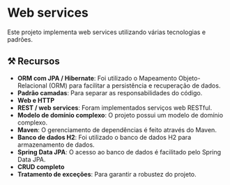 # Web services

Este projeto implementa web services utilizando várias tecnologias e padrões.

## ⚒️ Recursos

- **ORM com JPA / Hibernate**: Foi utilizado o Mapeamento Objeto-Relacional (ORM) para facilitar a persistência e recuperação de dados.
- **Padrão camadas**: Para separar as responsabilidades do código.
- **Web e HTTP**
- **REST / web services**: Foram implementados serviços web RESTful.
- **Modelo de domínio complexo**: O projeto possui um modelo de domínio complexo.
- **Maven**: O gerenciamento de dependências é feito através do Maven.
- **Banco de dados H2**: Foi utilizado o banco de dados H2 para armazenamento de dados.
- **Spring Data JPA**: O acesso ao banco de dados é facilitado pelo Spring Data JPA.
- **CRUD completo**
- **Tratamento de exceções**: Para garantir a robustez do projeto.
